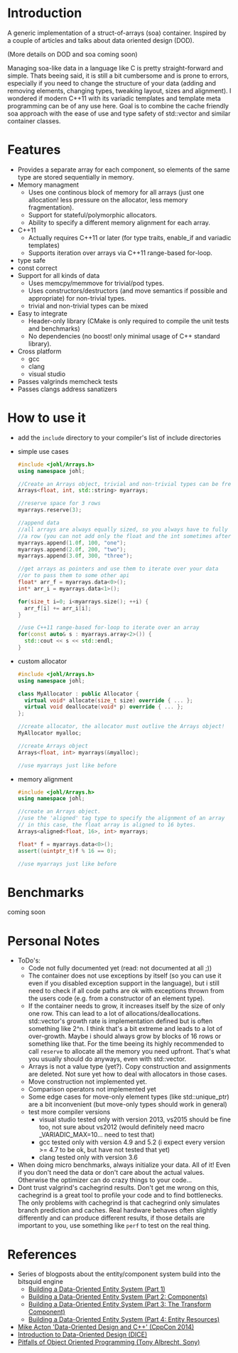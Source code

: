 


Introduction
===============

A generic implementation of a struct-of-arrays (soa) container. Inspired by a couple of articles and talks about data oriented design (DOD).

(More details on DOD and soa coming soon)

Managing soa-like data in a language like C is pretty straight-forward and simple. Thats beeing said, it is still a bit cumbersome and is prone to errors, especially if you need to change the structure of your data (adding and removing elements, changing types, tweaking layout, sizes and alignment). I wondered if modern C++11 with its variadic templates and template meta programming can be of any use here. Goal is to combine the cache friendly soa approach with the ease of use and type safety of std::vector and similar container classes.

Features
===============
 - Provides a separate array for each component, so elements of the same type are stored sequentially in memory.
 - Memory managment
   - Uses one continous block of memory for all arrays (just one allocation! less pressure on the allocator, less memory fragmentation).
   - Support for stateful/polymorphic allocators.
   - Ability to specify a different memory alignment for each array. 
 - C++11
   - Actually requires C++11 or later (for type traits, enable_if and variadic templates)
   - Supports iteration over arrays via C++11 range-based for-loop.
 - type safe
 - const correct
 - Support for all kinds of data
   - Uses memcpy/memmove for trivial/pod types.
   - Uses constructors/destructors (and move semantics if possible and appropriate) for non-trivial types. 
   - trivial and non-trivial types can be mixed
 - Easy to integrate
   - Header-only library (CMake is only required to compile the unit tests and benchmarks)
   - No dependencies (no boost! only minimal usage of C++ standard library).   
 - Cross platform
    - gcc
    - clang
    - visual studio 
 - Passes valgrinds memcheck tests
 - Passes clangs address sanatizers

How to use it
===============

* add the `include` directory to your compiler's list of include directories
* simple use cases
  ```cpp
  #include <johl/Arrays.h>
  using namespace johl;

  //Create an Arrays object, trivial and non-trivial types can be freely mixed
  Arrays<float, int, std::string> myarrays;

  //reserve space for 3 rows 
  myarrays.reserve(3);

  //append data
  //all arrays are always equally sized, so you always have to fully initialize 
  //a row (you can not add only the float and the int sometimes after that).
  myarrays.append(1.0f, 100, "one");
  myarrays.append(2.0f, 200, "two");
  myarrays.append(3.0f, 300, "three");

  //get arrays as pointers and use them to iterate over your data 
  //or to pass them to some other api
  float* arr_f = myarrays.data<0>();
  int* arr_i = myarrays.data<1>();

  for(size_t i=0; i<myarrays.size(); ++i) {
    arr_f[i] += arr_i[i];
  }

  //use C++11 range-based for-loop to iterate over an array
  for(const auto& s : myarrays.array<2>()) {
    std::cout << s << std::endl;
  }
  ```
* custom allocator 
  ```cpp
  #include <johl/Arrays.h>
  using namespace johl;

  class MyAllocator : public Allocator {
    virtual void* allocate(size_t size) override { ... };
    virtual void deallocate(void* p) override { ... };
  };

  //create allocator, the allocator must outlive the Arrays object!
  MyAllocator myalloc;

  //create Arrays object
  Arrays<float, int> myarrays(&myalloc);
  
  //use myarrays just like before  
  ```

* memory alignment 
  ```cpp
  #include <johl/Arrays.h>
  using namespace johl;

  //create an Arrays object.
  //use the 'aligned' tag type to specify the alignment of an array 
  // in this case, the float array is aligned to 16 bytes.
  Arrays<aligned<float, 16>, int> myarrays;
  
  float* f = myarrays.data<0>();
  assert((uintptr_t)f % 16 == 0);

  //use myarrays just like before    
  ```  


Benchmarks
===============

coming soon

Personal Notes
===============

 * ToDo's:
   * Code not fully documented yet (read: not documented at all ;))
   * The container does not use exceptions by itself (so you can use it even if you disabled exception support in the language), but i still need to check if all code paths are ok with exceptions thrown from the users code (e.g. from a constructor of an element type).
   * If the container needs to grow, it increases itself by the size of only one row. This can lead to a lot of allocations/deallocations. std::vector's growth rate is implementation defined but is often something like 2^n. I think that's a bit extreme and leads to a lot of over-growth. Maybe i should always grow by blocks of 16 rows or something like that. For the time beeing its highly recommended to call `reserve` to allocate all the memory you need upfront. That's what you usually should do anyways, even with std::vector.
   * Arrays is not a value type (yet?). Copy construction and assignments are deleted. Not sure yet how to deal with allocators in those cases. 
   * Move construction not implemented yet.
   * Comparison operators not implemented yet
   * Some edge cases for move-only element types (like std::unique_ptr) are a bit inconvenient (but move-only types should work in general)
   * test more compiler versions
     * visual studio tested only with version 2013, vs2015 should be fine too, not sure about vs2012 (would definitely need macro _VARIADIC_MAX=10... need to test that)
     * gcc tested only with version 4.9 and 5.2 (i expect every version >= 4.7 to be ok, but have not tested that yet)
     * clang tested only with version 3.6
 * When doing micro benchmarks, always initialize your data. All of it! Even if you don't need the data or don't care about the actual values. Otherwise the optimizer can do crazy things to your code...
 * Dont trust valgrind's cachegrind results. Don't get me wrong on this, cachegrind is a great tool to profile your code and to find bottlenecks. The only problems with cachegrind is that cachegrind only simulates branch prediction and caches. Real hardware behaves often slightly differently and can produce different results, if those details are important to you, use something like `perf` to test on the real thing.

References
===============
 * Series of blogposts about the entity/component system build into the bitsquid engine
   * [Building a Data-Oriented Entity System (Part 1)](http://bitsquid.blogspot.de/2014/08/building-data-oriented-entity-system.html)
   * [Building a Data-Oriented Entity System (Part 2: Components)](http://bitsquid.blogspot.de/2014/09/building-data-oriented-entity-system.html)
   * [Building a Data-Oriented Entity System (Part 3: The Transform Component)](http://bitsquid.blogspot.de/2014/10/building-data-oriented-entity-system.html)
   * [Building a Data-Oriented Entity System (Part 4: Entity Resources)](http://bitsquid.blogspot.de/2014/10/building-data-oriented-entity-system_10.html)
 * [Mike Acton 'Data-Oriented Design and C++' (CppCon 2014)](https://www.youtube.com/watch?v=rX0ItVEVjHc)
 * [Introduction to Data-Oriented Design (DICE)](http://www.dice.se/wp-content/uploads/2014/12/Introduction_to_Data-Oriented_Design.pdf)
 * [Pitfalls of Object Oriented Programming (Tony Albrecht, Sony)](http://harmful.cat-v.org/software/OO_programming/_pdf/Pitfalls_of_Object_Oriented_Programming_GCAP_09.pdf)
